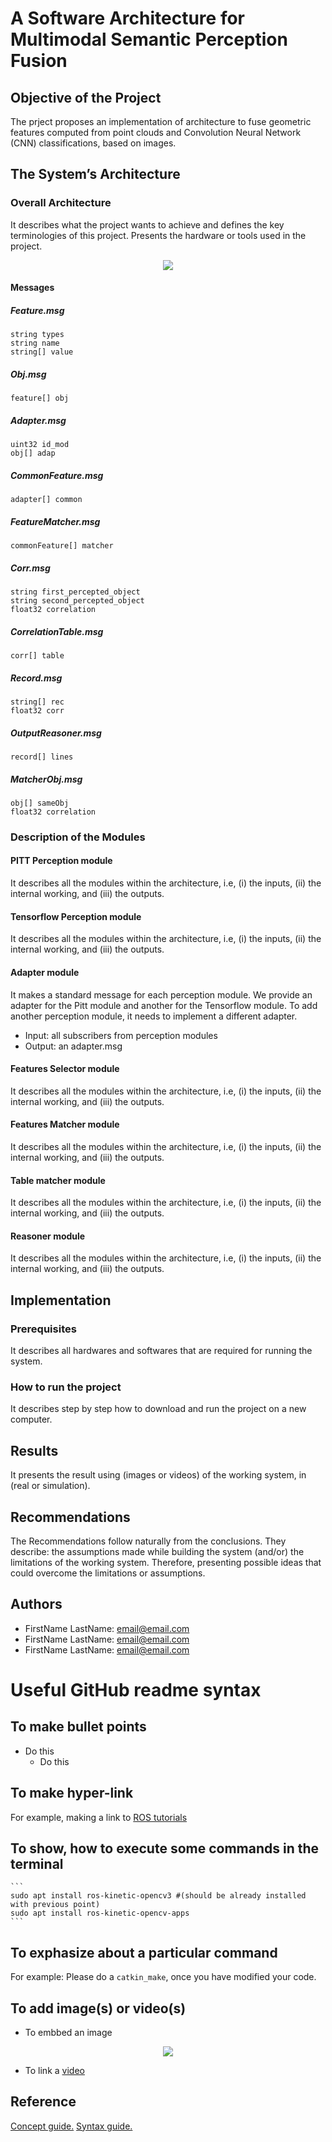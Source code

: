 # A Software Architecture for Multimodal Semantic Perception Fusion

## Objective of the Project
The prject proposes an implementation of architecture to fuse geometric features computed from point clouds and Convolution Neural Network (CNN) classifications, based on images.

## The System’s Architecture

### Overall Architecture
It describes what the project wants to achieve and defines the key terminologies of this project. Presents the hardware or tools used in the project.

<p align="center"> 
<img src="https://github.com/yushakareem/test-delete/blob/master/light-bulb-2-256.gif">
</p>

#### Messages
##### Feature.msg

```
string types
string name
string[] value
```
##### Obj.msg

```
feature[] obj
```
##### Adapter.msg

```
uint32 id_mod
obj[] adap
```
##### CommonFeature.msg

```
adapter[] common
```
##### FeatureMatcher.msg

```
commonFeature[] matcher
```
##### Corr.msg

```
string first_percepted_object
string second_percepted_object
float32 correlation
```
##### CorrelationTable.msg

```
corr[] table
```
##### Record.msg

```
string[] rec
float32 corr
```
##### OutputReasoner.msg

```
record[] lines
```
##### MatcherObj.msg

```
obj[] sameObj
float32 correlation
```
### Description of the Modules
#### PITT Perception module
It describes all the modules within the architecture, i.e, (i) the inputs, (ii) the internal working, and (iii) the outputs.

#### Tensorflow Perception module
It describes all the modules within the architecture, i.e, (i) the inputs, (ii) the internal working, and (iii) the outputs.

#### Adapter module
It makes a standard message for each perception module. We provide an adapter for the Pitt module and another for the Tensorflow module. 
To add another perception module, it needs to implement a different adapter.
* Input: all subscribers from perception modules
* Output: an adapter.msg
#### Features Selector module
It describes all the modules within the architecture, i.e, (i) the inputs, (ii) the internal working, and (iii) the outputs.
#### Features Matcher module
It describes all the modules within the architecture, i.e, (i) the inputs, (ii) the internal working, and (iii) the outputs.

#### Table matcher module
It describes all the modules within the architecture, i.e, (i) the inputs, (ii) the internal working, and (iii) the outputs.

#### Reasoner module
It describes all the modules within the architecture, i.e, (i) the inputs, (ii) the internal working, and (iii) the outputs.


## Implementation

### Prerequisites
It describes all hardwares and softwares that are required for running the system.

### How to run the project
It describes step by step how to download and run the project on a new computer.

## Results
It presents the result using (images or videos) of the working system, in (real or simulation).

## Recommendations
The Recommendations follow naturally from the conclusions. They describe: the assumptions made while building the system (and/or) the limitations of the working system. Therefore, presenting possible ideas that could overcome the limitations or assumptions. 

## Authors
* FirstName LastName: email@email.com
* FirstName LastName: email@email.com
* FirstName LastName: email@email.com

# Useful GitHub readme syntax

## To make bullet points

* Do this
	* Do this

## To make hyper-link

For example, making a link to [ROS tutorials](http://wiki.ros.org/ROS/Tutorials)

## To show, how to execute some commands in the terminal

    ```
    sudo apt install ros-kinetic-opencv3 #(should be already installed with previous point)
    sudo apt install ros-kinetic-opencv-apps
    ```

## To exphasize about a particular command

For example: Please do a ```catkin_make```, once you have modified your code. 

## To add image(s) or video(s)

* To embbed an image

<p align="center"> 
<img src="https://github.com/yushakareem/test-delete/blob/master/light-bulb-2-256.gif">
</p>

* To link a [video](https://youtu.be/-yOZEiHLuVU)

## Reference
[Concept guide.](https://guides.github.com/features/wikis/)
[Syntax guide.](https://help.github.com/en/articles/basic-writing-and-formatting-syntax)
